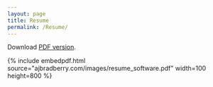 ```yaml
---
layout: page
title: Resume
permalink: /Resume/
---
```


Download [PDF version](../images/resume_software.pdf).

{% include embedpdf.html source="ajbradberry.com/images/resume_software.pdf" width=100 height=800 %}
